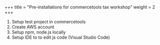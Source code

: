 +++
title = "Pre-installations for commercetools tax workshop"
weight = 2
+++

1. Setup test project in commercetools
2. Create AWS account
3. Setup npm, node.js locally
4. Setup IDE to to edit js code (Visual Studio Code)
